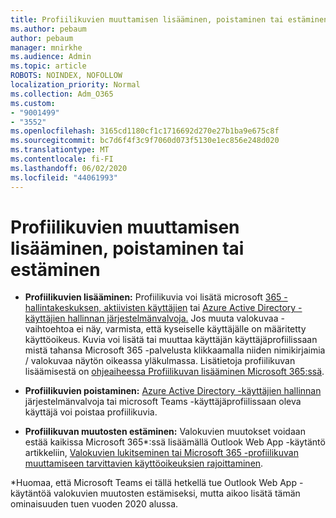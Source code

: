 ```yaml
---
title: Profiilikuvien muuttamisen lisääminen, poistaminen tai estäminen
ms.author: pebaum
author: pebaum
manager: mnirkhe
ms.audience: Admin
ms.topic: article
ROBOTS: NOINDEX, NOFOLLOW
localization_priority: Normal
ms.collection: Adm_O365
ms.custom:
- "9001499"
- "3552"
ms.openlocfilehash: 3165cd1180cf1c1716692d270e27b1ba9e675c8f
ms.sourcegitcommit: bc7d6f4f3c9f7060d073f5130e1ec856e248d020
ms.translationtype: MT
ms.contentlocale: fi-FI
ms.lasthandoff: 06/02/2020
ms.locfileid: "44061993"
---
```

# <a name="add-remove-or-prevent-users-from-changing-profile-photos"></a>Profiilikuvien muuttamisen lisääminen, poistaminen tai estäminen

- **Profiilikuvien lisääminen:** Profiilikuvia voi lisätä microsoft [365 -hallintakeskuksen, aktiivisten käyttäjien](https://admin.microsoft.com/Adminportal/Home?source=applauncher#/users) tai [Azure Active Directory -käyttäjien hallinnan järjestelmänvalvoja.](https://portal.azure.com/#blade/Microsoft_AAD_IAM/UsersManagementMenuBlade/AllUsers)  Jos muuta valokuvaa -vaihtoehtoa ei näy, varmista, että kyseiselle käyttäjälle on määritetty käyttöoikeus. Kuvia voi lisätä tai muuttaa käyttäjän käyttäjäprofiilissaan mistä tahansa Microsoft 365 -palvelusta klikkaamalla niiden nimikirjaimia / valokuvaa näytön oikeassa yläkulmassa. Lisätietoja profiilikuvan lisäämisestä on [ohjeaiheessa Profiilikuvan lisääminen Microsoft 365:ssä](https://support.office.com/article/add-your-profile-photo-to-office-365-2eaf93fd-b3f1-43b9-9cdc-bdcd548435b7).

- **Profiilikuvien poistaminen:** [Azure Active Directory -käyttäjien hallinnan](https://portal.azure.com/#blade/Microsoft_AAD_IAM/UsersManagementMenuBlade/AllUsers) järjestelmänvalvoja tai microsoft Teams -käyttäjäprofiilissaan oleva käyttäjä voi poistaa profiilikuvia.

- **Profiilikuvan muutosten estäminen:** Valokuvien muutokset voidaan estää kaikissa Microsoft 365*:ssä lisäämällä Outlook Web App -käytäntö artikkeliin, [Valokuvien lukitseminen tai Microsoft 365 -profiilikuvan muuttamiseen tarvittavien käyttöoikeuksien rajoittaminen](https://answers.microsoft.com/msoffice/forum/msoffice_o365admin-mso_manage/locking-photos-or-restricting-permissions-to/1d19ae4f-de5d-4c3d-a0ad-4b8b8ac32e3d).

*Huomaa, että Microsoft Teams ei tällä hetkellä tue Outlook Web App -käytäntöä valokuvien muutosten estämiseksi, mutta aikoo lisätä tämän ominaisuuden tuen vuoden 2020 alussa.

